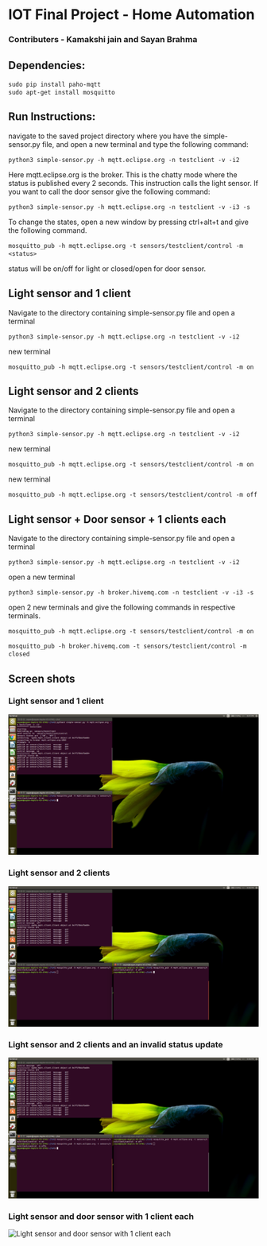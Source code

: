 # IOT Final Project - Home Automation
### Contributers - Kamakshi jain and Sayan Brahma

## Dependencies:
```
sudo pip install paho-mqtt
sudo apt-get install mosquitto
```

## Run Instructions:
navigate to the saved project directory where you have the simple-sensor.py file, and open a new terminal and type the following command:
```
python3 simple-sensor.py -h mqtt.eclipse.org -n testclient -v -i2
```
Here mqtt.eclipse.org is the broker. This is the chatty mode where the status is published every 2 seconds. This instruction calls the light sensor. If you want to call the door sensor give the following command:
```
python3 simple-sensor.py -h mqtt.eclipse.org -n testclient -v -i3 -s
```
To change the states, open a new window by pressing ctrl+alt+t and give the following command.
```
mosquitto_pub -h mqtt.eclipse.org -t sensors/testclient/control -m <status>
```
status will be on/off for light or closed/open for door sensor.

## Light sensor and 1 client
Navigate to the directory containing simple-sensor.py file and open a terminal
```
python3 simple-sensor.py -h mqtt.eclipse.org -n testclient -v -i2
```
new terminal
```
mosquitto_pub -h mqtt.eclipse.org -t sensors/testclient/control -m on
```

## Light sensor and 2 clients
Navigate to the directory containing simple-sensor.py file and open a terminal
```
python3 simple-sensor.py -h mqtt.eclipse.org -n testclient -v -i2
```
new terminal
```
mosquitto_pub -h mqtt.eclipse.org -t sensors/testclient/control -m on
```
new terminal
```
mosquitto_pub -h mqtt.eclipse.org -t sensors/testclient/control -m off
```

## Light sensor + Door sensor + 1 clients each

Navigate to the directory containing simple-sensor.py file and open a terminal
```
python3 simple-sensor.py -h mqtt.eclipse.org -n testclient -v -i2
```
open a new terminal
```
python3 simple-sensor.py -h broker.hivemq.com -n testclient -v -i3 -s
```

open 2 new terminals and give the following commands in respective terminals.
```
mosquitto_pub -h mqtt.eclipse.org -t sensors/testclient/control -m on
```
```
mosquitto_pub -h broker.hivemq.com -t sensors/testclient/control -m closed
```
## Screen shots
### Light sensor and 1 client
![Light sensor and 1 client](chatty1.png)

### Light sensor and 2 clients
![Light sensor and 1 client](chatty2.png)

### Light sensor and 2 clients and an invalid status update
![Light sensor and 2 clients and an invalid status update](chatty3.png)

### Light sensor and door sensor with 1 client each
![Light sensor and door sensor with 1 client each](chatt4.png)

